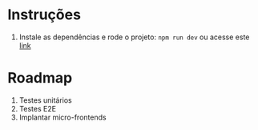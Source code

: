 # Instruções

1. Instale as dependências e rode o projeto: `npm run dev` ou acesse este [link](https://teddy-dun.vercel.app/)

# Roadmap

1. Testes unitários
2. Testes E2E
3. Implantar micro-frontends

